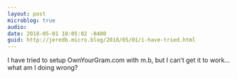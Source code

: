 ```yaml
---
layout: post
microblog: true
audio: 
date: 2018-05-01 18:05:02 -0400
guid: http://jeredb.micro.blog/2018/05/01/i-have-tried.html
---
```

I have tried to setup OwnYourGram.com with m.b, but I can’t get it to work… what am I doing wrong?
